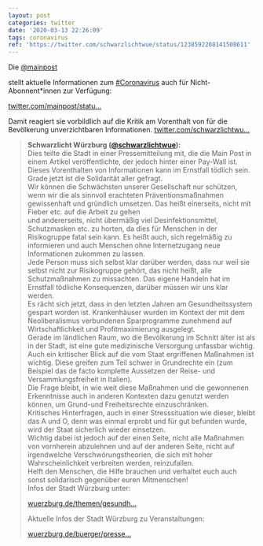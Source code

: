 ```yaml
---
layout: post
categories: twitter
date: '2020-03-13 22:26:09'
tags: coronavirus
ref: 'https://twitter.com/schwarzlichtwue/status/1238592208141508611'
---
```

Die [@mainpost](https://twitter.com/mainpost)

stellt aktuelle Informationen zum [#Coronavirus](/t/coronavirus) auch für Nicht-Abonnent\*innen zur Verfügung:

[twitter.com/mainpost/statu…](https://twitter.com/mainpost/status/1238539636391260162?s=19)



Damit reagiert sie vorbildlich auf die Kritik am Vorenthalt von für die Bevölkerung unverzichtbaren Informationen. [twitter.com/schwarzlichtwu…](https://twitter.com/schwarzlichtwue/status/1238156602907275264)
> <b>Schwarzlicht Würzburg ([@schwarzlichtwue](https://twitter.com/schwarzlichtwue)):</b>  
>Dies teilte die Stadt in einer Pressemitteilung mit, die die Main Post in einem Artikel veröffentlichte, der jedoch hinter einer Pay-Wall ist. Dieses Vorenthalten von Informationen kann im Ernstfall tödlich sein. Grade jetzt ist die Solidarität aller gefragt.  
>Wir können die Schwächsten unserer Gesellschaft nur schützen, wenn wir die als sinnvoll erachteten Präventionsmaßnahmen gewissenhaft und gründlich umsetzen. Das heißt einerseits, nicht mit Fieber etc. auf die Arbeit zu gehen  
>und andererseits, nicht übermäßig viel Desinfektionsmittel, Schutzmasken etc. zu horten, da dies für Menschen in der Risikogruppe fatal sein kann. Es heißt auch, sich regelmäßig zu informieren und auch Menschen ohne Internetzugang neue Informationen zukommen zu lassen.  
>Jede Person muss sich selbst klar darüber werden, dass nur weil sie selbst nicht zur Risikogruppe gehört, das nicht heißt, alle Schutzmaßnahmen zu missachten. Das eigene Handeln hat im Ernstfall tödliche Konsequenzen, darüber müssen wir uns klar werden.  
>Es rächt sich jetzt, dass in den letzten Jahren am Gesundheitssystem gespart worden ist. Krankenhäuser wurden im Kontext der mit dem Neoliberalismus verbundenen Sparprogramme zunehmend auf Wirtschaftlichkeit und Profitmaximierung ausgelegt.  
>Gerade im ländlichen Raum, wo die Bevölkerung im Schnitt älter ist als in der Stadt, ist eine gute medizinische Versorgung unfassbar wichtig.  
>Auch ein kritischer Blick auf die vom Staat ergriffenen Maßnahmen ist wichtig. Diese greifen zum Teil schwer in Grundrechte ein (zum Beispiel das de facto komplette Aussetzen der Reise- und Versammlungsfreiheit in Italien).  
>Die Frage bleibt, in wie weit diese Maßnahmen und die gewonnenen Erkenntnisse auch in anderen Kontexten dazu genutzt werden können, um Grund-und Freiheitsrechte einzuschränken.  
>Kritisches Hinterfragen, auch in einer Stresssituation wie dieser, bleibt das A und O, denn was einmal erprobt und für gut befunden wurde, wird der Staat sicherlich wieder einsetzen.  
>Wichtig dabei ist jedoch auf der einen Seite, nicht alle Maßnahmen von vornherein abzulehnen und auf der anderen Seite, nicht auf irgendwelche Verschwörungstheorien, die sich mit hoher Wahrscheinlichkeit verbreiten werden, reinzufallen.  
>Helft den Menschen, die Hilfe brauchen und verhaltet euch auch sonst solidarisch gegenüber euren Mitmenschen!  
>Infos der Stadt Würzburg unter:  
>  
>[wuerzburg.de/themen/gesundh…](https://www.wuerzburg.de/themen/gesundheit-soziales/coronavirus/index.html)  
>  
>  
>  
>Aktuelle Infos der Stadt Würzburg zu Veranstaltungen:  
>  
>[wuerzburg.de/buerger/presse…](https://www.wuerzburg.de/buerger/presse/aktuelle-pressemitteilungen/525559.Stadt-Wuerzburg-regelt-Veranstaltungen-in-Zeiten-von-Corona.html)  

